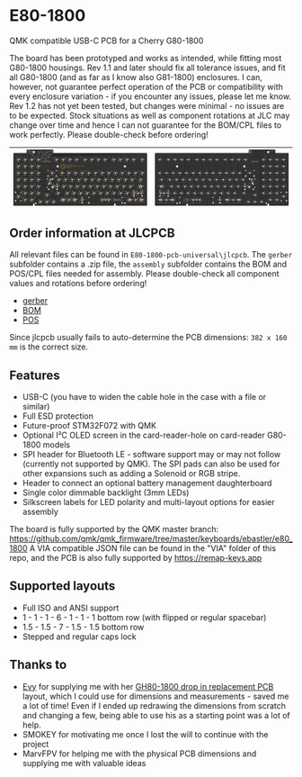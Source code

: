 # E80-1800
QMK compatible USB-C PCB for a Cherry G80-1800

The board has been prototyped and works as intended, while fitting most G80-1800 housings. Rev 1.1 and later should fix all tolerance issues, and fit all G80-1800 (and as far as I know also G81-1800) enclosures. I can, however, not guarantee perfect operation of the PCB or compatibility with every enclosure variation - if you encounter any issues, please let me know. Rev 1.2 has not yet been tested, but changes were minimal - no issues are to be expected. Stock situations as well as component rotations at JLC may change over time and hence I can not guarantee for the BOM/CPL files to work perfectly. Please double-check before ordering!

|![pcb_bottom](img/bottom.png)|![pcb_top](img/top.png)|
|:----------------------------------------:|:----------------------------------------:|

## Order information at JLCPCB
All relevant files can be found in `E80-1800-pcb-universal\jlcpcb`. The `gerber` subfolder contains a .zip file, the `assembly` subfolder contains the BOM and POS/CPL files needed for assembly. Please double-check all component values and rotations before ordering!

* [gerber](E80-1800-pcb-universal/jlcpcb/gerber/E80-1800-pcb-universal.zip)
* [BOM](E80-1800-pcb-universal/jlcpcb/assembly/BOM-E80-1800-pcb-universal.csv)
* [POS](E80-1800-pcb-universal/jlcpcb/assembly/POS-E80-1800-pcb-universal.csv)

Since jlcpcb usually fails to auto-determine the PCB dimensions: `382 x 160 mm` is the correct size.

## Features
 - USB-C (you have to widen the cable hole in the case with a file or similar)
 - Full ESD protection
 - Future-proof STM32F072 with QMK
 - Optional I²C OLED screen in the card-reader-hole on card-reader G80-1800 models
 - SPI header for Bluetooth LE - software support may or may not follow (currently not supported by QMK). The SPI pads can also be used for other expansions such as adding a Solenoid or RGB stripe.
 - Header to connect an optional battery management daughterboard
 - Single color dimmable backlight (3mm LEDs)
 - Silkscreen labels for LED polarity and multi-layout options for easier assembly

The board is fully supported by the QMK master branch: https://github.com/qmk/qmk_firmware/tree/master/keyboards/ebastler/e80_1800
A VIA compatible JSON file can be found in the "VIA" folder of this repo, and the PCB is also fully supported by https://remap-keys.app

## Supported layouts
 - Full ISO and ANSI support
 - 1 - 1 - 1 - 6 - 1 - 1 - 1 bottom row (with flipped or regular spacebar)
 - 1.5 - 1.5 - 7 - 1.5 - 1.5 bottom row
 - Stepped and regular caps lock

## Thanks to
 - [Evy](https://github.com/evyd13) for supplying me with her [GH80-1800 drop in replacement PCB](https://geekhack.org/index.php?topic=96692.0) layout, which I could use for dimensions and measurements - saved me a lot of time! Even if I ended up redrawing the dimensions from scratch and changing a few, being able to use his as a starting point was a lot of help.
 - SMOKEY for motivating me once I lost the will to continue with the project
 - MarvFPV for helping me with the physical PCB dimensions and supplying me with valuable ideas
